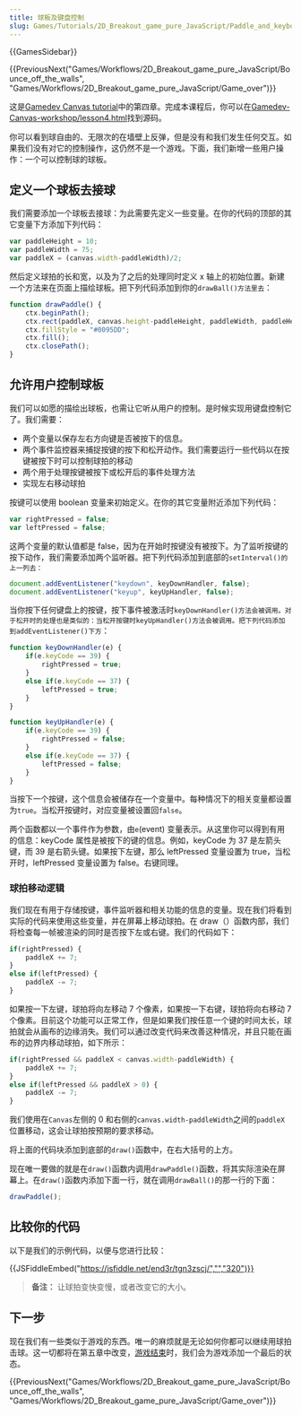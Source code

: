 ```yaml
---
title: 球板及键盘控制
slug: Games/Tutorials/2D_Breakout_game_pure_JavaScript/Paddle_and_keyboard_controls
---
```

{{GamesSidebar}}

{{PreviousNext("Games/Workflows/2D_Breakout_game_pure_JavaScript/Bounce_off_the_walls", "Games/Workflows/2D_Breakout_game_pure_JavaScript/Game_over")}}

这是[Gamedev Canvas tutorial](/en-US/docs/Games/Workflows/Breakout_game_from_scratch)中的第四章。完成本课程后，你可以在[Gamedev-Canvas-workshop/lesson4.html](https://github.com/end3r/Gamedev-Canvas-workshop/blob/gh-pages/lesson04.html)找到源码。

你可以看到球自由的、无限次的在墙壁上反弹，但是没有和我们发生任何交互。如果我们没有对它的控制操作，这仍然不是一个游戏。下面，我们新增一些用户操作：一个可以控制球的球板。

## 定义一个球板去接球

我们需要添加一个球板去接球：为此需要先定义一些变量。在你的代码的顶部的其它变量下方添加下列代码：

```js
var paddleHeight = 10;
var paddleWidth = 75;
var paddleX = (canvas.width-paddleWidth)/2;
```

然后定义球拍的长和宽，以及为了之后的处理同时定义 x 轴上的初始位置。新建一个方法来在页面上描绘球板。把下列代码添加到你的`drawBall()方法里去`：

```js
function drawPaddle() {
    ctx.beginPath();
    ctx.rect(paddleX, canvas.height-paddleHeight, paddleWidth, paddleHeight);
    ctx.fillStyle = "#0095DD";
    ctx.fill();
    ctx.closePath();
}
```

## 允许用户控制球板

我们可以如愿的描绘出球板，也需让它听从用户的控制。是时候实现用键盘控制它了。我们需要：

- 两个变量以保存左右方向键是否被按下的信息。
- 两个事件监控器来捕捉按键的按下和松开动作。我们需要运行一些代码以在按键被按下时可以控制球拍的移动
- 两个用于处理按键被按下或松开后的事件处理方法
- 实现左右移动球拍

按键可以使用 boolean 变量来初始定义。在你的其它变量附近添加下列代码：

```js
var rightPressed = false;
var leftPressed = false;
```

这两个变量的默认值都是 false，因为在开始时按键没有被按下。为了监听按键的按下动作，我们需要添加两个监听器。把下列代码添加到底部的`setInterval()的上一列去：`

```js
document.addEventListener("keydown", keyDownHandler, false);
document.addEventListener("keyup", keyUpHandler, false);
```

当你按下任何键盘上的按键，按下事件被激活时`keyDownHandler()方法会被调用。对于松开时的处理也是类似的：当松开按键时keyUpHandler()方法会被调用。把下列代码添加到addEventListener()下方`：

```js
function keyDownHandler(e) {
    if(e.keyCode == 39) {
        rightPressed = true;
    }
    else if(e.keyCode == 37) {
        leftPressed = true;
    }
}

function keyUpHandler(e) {
    if(e.keyCode == 39) {
        rightPressed = false;
    }
    else if(e.keyCode == 37) {
        leftPressed = false;
    }
}
```

当按下一个按键，这个信息会被储存在一个变量中。每种情况下的相关变量都设置为`true`。当松开按键时，对应变量被设置回`false`。

两个函数都以一个事件作为参数，由`e`(event) 变量表示。从这里你可以得到有用的信息：keyCode 属性是被按下的键的信息。例如，keyCode 为 37 是左箭头键，而 39 是右箭头键。如果按下左键，那么 leftPressed 变量设置为 true，当松开时，leftPressed 变量设置为 false。右键同理。

### 球拍移动逻辑

我们现在有用于存储按键，事件监听器和相关功能的信息的变量。现在我们将看到实际的代码来使用这些变量，并在屏幕上移动球拍。在 draw（）函数内部，我们将检查每一帧被渲染的同时是否按下左或右键。我们的代码如下：

```js
if(rightPressed) {
    paddleX += 7;
}
else if(leftPressed) {
    paddleX -= 7;
}
```

如果按一下左键，球拍将向左移动 7 个像素，如果按一下右键，球拍将向右移动 7 个像素。目前这个功能可以正常工作，但是如果我们按任意一个键的时间太长，球拍就会从画布的边缘消失。我们可以通过改变代码来改善这种情况，并且只能在画布的边界内移动球拍，如下所示：

```js
if(rightPressed && paddleX < canvas.width-paddleWidth) {
    paddleX += 7;
}
else if(leftPressed && paddleX > 0) {
    paddleX -= 7;
}
```

我们使用在`Canvas`左侧的 0 和右侧的`canvas.width-paddleWidth`之间的`paddleX`位置移动，这会让球拍按预期的要求移动。

将上面的代码块添加到底部的`draw()`函数中，在右大括号的上方。

现在唯一要做的就是在`draw()`函数内调用`drawPaddle()`函数，将其实际渲染在屏幕上。在`draw()`函数内添加下面一行，就在调用`drawBall()`的那一行的下面：

```js
drawPaddle();
```

## 比较你的代码

以下是我们的示例代码，以便与您进行比较：

{{JSFiddleEmbed("https://jsfiddle.net/end3r/tgn3zscj/","","320")}}

> **备注：** 让球拍变快变慢，或者改变它的大小。

## 下一步

现在我们有一些类似于游戏的东西。唯一的麻烦就是无论如何你都可以继续用球拍击球。这一切都将在第五章中改变，[游戏结束](/en-US/docs/Games/Workflows/Breakout_game_from_scratch/Game_over)时，我们会为游戏添加一个最后的状态。

{{PreviousNext("Games/Workflows/2D_Breakout_game_pure_JavaScript/Bounce_off_the_walls", "Games/Workflows/2D_Breakout_game_pure_JavaScript/Game_over")}}
